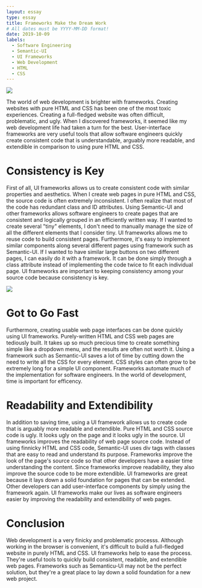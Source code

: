 ```yaml
---
layout: essay
type: essay
title: Frameworks Make the Dream Work
# All dates must be YYYY-MM-DD format!
date: 2019-10-09
labels:
  - Software Engineering
  - Semantic-UI
  - UI Frameworks
  - Web Development
  - HTML
  - CSS
---
```

<img class="ui centered medium image" src="https://hackernoon.com/hn-images/1*ruk9c2uz62aEdb8Nm5PWHw.jpeg">

The world of web development is brighter with frameworks. Creating websites with pure HTML and CSS has been one of the most toxic experiences. Creating a full-fledged website was often difficult, problematic, and ugly. When I discovered frameworks, it seemed like my web development life had taken a turn for the best. User-interface frameworks are very useful tools that allow software engineers quickly create consistent code that is understandable, arguably more readable, and extendible in comparison to using pure HTML and CSS.

# Consistency is Key
First of all, UI frameworks allows us to create consistent code with similar properties and aesthetics. When I create web pages in pure HTML and CSS, the source code is often extremely inconsistent. I often realize that most of the code has redundant class and ID attributes. Using Semantic-UI and other frameworks allows software engineers to create pages that are consistent and logically grouped in an efficiently written way. If I wanted to create several "tiny" elements, I don't need to manually manage the size of all the different elements that I consider tiny. UI frameworks allows me to reuse code to build consistent pages. Furthermore, it's easy to implement similar components along several different pages using framework such as Semantic-UI. If I wanted to have similar large buttons on two different pages, I can easily do it with a framework. It can be done simply through a class attribute instead of implementing the code twice to fit each individual page. UI frameworks are important to keeping consistency among your source code because consistency is key.  


<img class="ui small image" src="https://dab1nmslvvntp.cloudfront.net/wp-content/uploads/2016/04/1461315888semantic.png">

# Got to Go Fast
Furthermore, creating usable web page interfaces can be done quickly using UI frameworks. Purely-written HTML and CSS web pages are tediously built. It takes up so much precious time to create something simple like a dropdown menu, and the results are often not worth it. Using a framework such as Semantic-UI saves a lot of time by cutting down the need to write all the CSS for every element. CSS styles can often grow to be extremely long for a simple UI component. Frameworks automate much of the implementation for software engineers. In the world of development, time is important for efficency. 

# Readability and Extendibility
In addition to saving time, using a UI framework allows us to create code that is arguably more readable and extendible. Pure HTML and CSS source code is ugly. It looks ugly on the page and it looks ugly in the source. UI frameworks improves the readability of web page source code. Instead of using finnicky HTML and CSS code, Semantic-UI uses div tags with classes that are easy to read and understand its purpose. Frameworks improve the look of the page's source code so that other developers have a easier time understanding the content. Since frameworks improve readability, they also improve the source code to be more extendible. UI frameworks are great because it lays down a solid foundation for pages that can be extended. Other developers can add user-interface components by simply using the framework again. UI frameworks make our lives as software engineers easier by improving the readability and extendibility of web pages.

# Conclusion
Web development is a very finicky and problematic processs. Although working in the browser is convenient, it's difficult to build a full-fledged website in purely HTML and CSS. UI frameworks help to ease the process. They're useful tools to quickly build consistent, readable, and extendible web pages. Frameworks such as Semanticu-UI may not be the perfect solution, but they're a great place to lay down a solid foundation for a new web project. 
